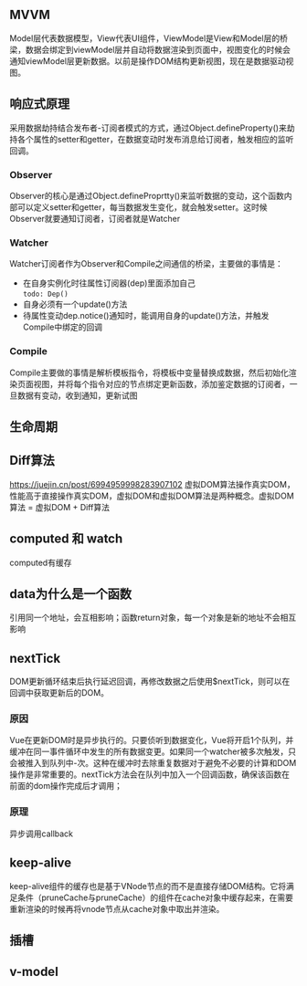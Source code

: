 ## MVVM
Model层代表数据模型，View代表UI组件，ViewModel是View和Model层的桥梁，数据会绑定到viewModel层并自动将数据渲染到页面中，视图变化的时候会通知viewModel层更新数据。以前是操作DOM结构更新视图，现在是数据驱动视图。
## 响应式原理
采用数据劫持结合发布者-订阅者模式的方式，通过Object.defineProperty()来劫持各个属性的setter和getter，在数据变动时发布消息给订阅者，触发相应的监听回调。
### Observer 
Observer的核心是通过Object.defineProprtty()来监听数据的变动，这个函数内部可以定义setter和getter，每当数据发生变化，就会触发setter。这时候Observer就要通知订阅者，订阅者就是Watcher
### Watcher 
Watcher订阅者作为Observer和Compile之间通信的桥梁，主要做的事情是：
* 在自身实例化时往属性订阅器(dep)里面添加自己  
``` todo: Dep() ```
* 自身必须有一个update()方法
* 待属性变动dep.notice()通知时，能调用自身的update()方法，并触发Compile中绑定的回调
### Compile 
Compile主要做的事情是解析模板指令，将模板中变量替换成数据，然后初始化渲染页面视图，并将每个指令对应的节点绑定更新函数，添加鉴定数据的订阅者，一旦数据有变动，收到通知，更新试图
## 生命周期
## Diff算法
https://juejin.cn/post/6994959998283907102
虚拟DOM算法操作真实DOM，性能高于直接操作真实DOM，虚拟DOM和虚拟DOM算法是两种概念。虚拟DOM算法 = 虚拟DOM + Diff算法
## computed 和 watch
computed有缓存
## data为什么是一个函数
引用同一个地址，会互相影响；函数return对象，每一个对象是新的地址不会相互影响
## nextTick
DOM更新循环结束后执行延迟回调，再修改数据之后使用$nextTick，则可以在回调中获取更新后的DOM。
### 原因
Vue在更新DOM时是异步执行的。只要侦听到数据变化，Vue将开启1个队列，并缓冲在同一事件循环中发生的所有数据变更。如果同一个watcher被多次触发，只会被推入到队列中-次。这种在缓冲时去除重复数据对于避免不必要的计算和DOM操作是非常重要的。nextTick方法会在队列中加入一个回调函数，确保该函数在前面的dom操作完成后才调用；
### 原理
异步调用callback
## keep-alive
keep-alive组件的缓存也是基于VNode节点的而不是直接存储DOM结构。它将满足条件（pruneCache与pruneCache）的组件在cache对象中缓存起来，在需要重新渲染的时候再将vnode节点从cache对象中取出并渲染。
## 插槽
## v-model